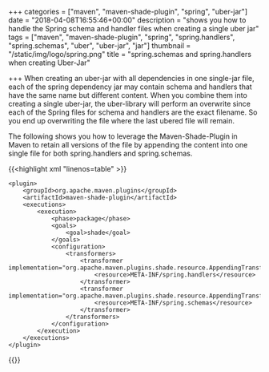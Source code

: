 +++
categories = ["maven", "maven-shade-plugin", "spring", "uber-jar"]
date = "2018-04-08T16:55:46+00:00"
description = "shows you how to handle the Spring schema and handler files when creating a single uber jar"
tags = ["maven", "maven-shade-plugin", "spring", "spring.handlers", "spring.schemas", "uber", "uber-jar", "jar"]
thumbnail = "/static/img/logo/spring.png"
title = "spring.schemas and spring.handlers when creating Uber-Jar"

+++
When creating an uber-jar with all dependencies in one single-jar file, each of the spring dependency jar may contain schema and handlers that have the same name but different content. When you combine them into creating a single uber-jar, the uber-library will perform an overwrite since each of the Spring files for schema and handlers are the exact filename. So you end up overwriting the file where the last ubered file will remain.

The following shows you how to leverage the Maven-Shade-Plugin in Maven to retain all versions of the file by appending the content into one single file for both spring.handlers and spring.schemas.

{{<highlight xml "linenos=table" >}}

    <plugin>
        <groupId>org.apache.maven.plugins</groupId>
        <artifactId>maven-shade-plugin</artifactId>
        <executions>
            <execution>
                <phase>package</phase>
                <goals>
                    <goal>shade</goal>
                </goals>
                <configuration>
                    <transformers>
                        <transformer implementation="org.apache.maven.plugins.shade.resource.AppendingTransformer">
                            <resource>META-INF/spring.handlers</resource>
                        </transformer>
                        <transformer implementation="org.apache.maven.plugins.shade.resource.AppendingTransformer">
                            <resource>META-INF/spring.schemas</resource>
                        </transformer>
                    </transformers>
                </configuration>
            </execution>
        </executions>
    </plugin>
    

{{</highlight >}}